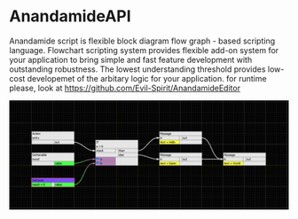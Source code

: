 # AnandamideAPI

Anandamide script is flexible block diagram flow graph - based scripting language. 
Flowchart scripting system provides flexible add-on system for your application 
to bring simple and fast feature development with outstanding robustness. 
The lowest understanding threshold provides low-cost developemet of the arbitary 
logic for your application. 
for runtime please, look at
https://github.com/Evil-Spirit/AnandamideEditor

![Screenshot](docs/images/branching_blocks.png)

